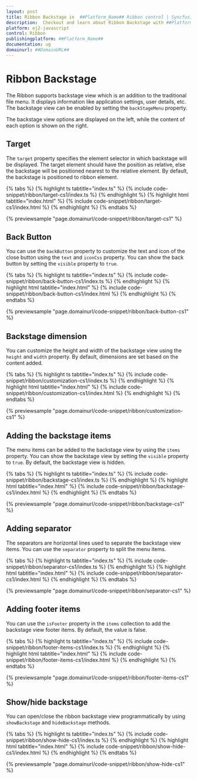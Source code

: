 ```yaml
---
layout: post
title: Ribbon Backstage in  ##Platform_Name## Ribbon control | Syncfusion
description:  Checkout and learn about Ribbon Backstage with ##Platform_Name## Ribbon control of Syncfusion Essential ts 2 and more details.
platform: ej2-javascript
control: Ribbon
publishingplatform: ##Platform_Name##
documentation: ug
domainurl: ##DomainURL##
---
```


# Ribbon Backstage

The Ribbon supports backstage view which is an addition to the traditional file menu. It displays information like application settings, user details, etc. The backstage view can be enabled by setting the `backStageMenu` property.

The backstage view options are displayed on the left, while the content of each option is shown on the right.

## Target

The `target` property specifies the element selector in which backstage will be displayed. The target element should have the position as relative, else the backstage will be positioned nearest to the relative element. By default, the backstage is positioned to ribbon element.

{% tabs %}
{% highlight ts tabtitle="index.ts" %}
{% include code-snippet/ribbon/target-cs1/index.ts %}
{% endhighlight %}
{% highlight html tabtitle="index.html" %}
{% include code-snippet/ribbon/target-cs1/index.html %}
{% endhighlight %}
{% endtabs %}
          
{% previewsample "page.domainurl/code-snippet/ribbon/target-cs1" %}

## Back Button

You can use the `backButton` property to customize the text and icon of the close button using the `text` and `iconCss` property. You can show the back button by setting the `visible` property to `true`.

{% tabs %}
{% highlight ts tabtitle="index.ts" %}
{% include code-snippet/ribbon/back-button-cs1/index.ts %}
{% endhighlight %}
{% highlight html tabtitle="index.html" %}
{% include code-snippet/ribbon/back-button-cs1/index.html %}
{% endhighlight %}
{% endtabs %}
          
{% previewsample "page.domainurl/code-snippet/ribbon/back-button-cs1" %}

## Backstage dimension

You can customize the height and width of the backstage view using the `height` and `width` property. By default, dimensions are set based on the content added.

{% tabs %}
{% highlight ts tabtitle="index.ts" %}
{% include code-snippet/ribbon/customization-cs1/index.ts %}
{% endhighlight %}
{% highlight html tabtitle="index.html" %}
{% include code-snippet/ribbon/customization-cs1/index.html %}
{% endhighlight %}
{% endtabs %}
          
{% previewsample "page.domainurl/code-snippet/ribbon/customization-cs1" %}

## Adding the backstage items

The menu items can be added to the backstage view by using the `items` property. You can show the backstage view by setting the `visible` property to `true`. By default, the backstage view is hidden.

{% tabs %}
{% highlight ts tabtitle="index.ts" %}
{% include code-snippet/ribbon/backstage-cs1/index.ts %}
{% endhighlight %}
{% highlight html tabtitle="index.html" %}
{% include code-snippet/ribbon/backstage-cs1/index.html %}
{% endhighlight %}
{% endtabs %}
          
{% previewsample "page.domainurl/code-snippet/ribbon/backstage-cs1" %}

## Adding separator

The separators are horizontal lines used to separate the backstage view items. You can use the `separator` property to split the menu items.

{% tabs %}
{% highlight ts tabtitle="index.ts" %}
{% include code-snippet/ribbon/separator-cs1/index.ts %}
{% endhighlight %}
{% highlight html tabtitle="index.html" %}
{% include code-snippet/ribbon/separator-cs1/index.html %}
{% endhighlight %}
{% endtabs %}
          
{% previewsample "page.domainurl/code-snippet/ribbon/separator-cs1" %}

## Adding footer items

You can use the `isFooter` property in the `items` collection to add the backstage view footer items. By default, the value is false.

{% tabs %}
{% highlight ts tabtitle="index.ts" %}
{% include code-snippet/ribbon/footer-items-cs1/index.ts %}
{% endhighlight %}
{% highlight html tabtitle="index.html" %}
{% include code-snippet/ribbon/footer-items-cs1/index.html %}
{% endhighlight %}
{% endtabs %}
          
{% previewsample "page.domainurl/code-snippet/ribbon/footer-items-cs1" %}

## Show/hide backstage

You can open/close the ribbon backstage view programmatically by using `showBackstage` and `hideBackstage` methods.

{% tabs %}
{% highlight ts tabtitle="index.ts" %}
{% include code-snippet/ribbon/show-hide-cs1/index.ts %}
{% endhighlight %}
{% highlight html tabtitle="index.html" %}
{% include code-snippet/ribbon/show-hide-cs1/index.html %}
{% endhighlight %}
{% endtabs %}
          
{% previewsample "page.domainurl/code-snippet/ribbon/show-hide-cs1" %}
